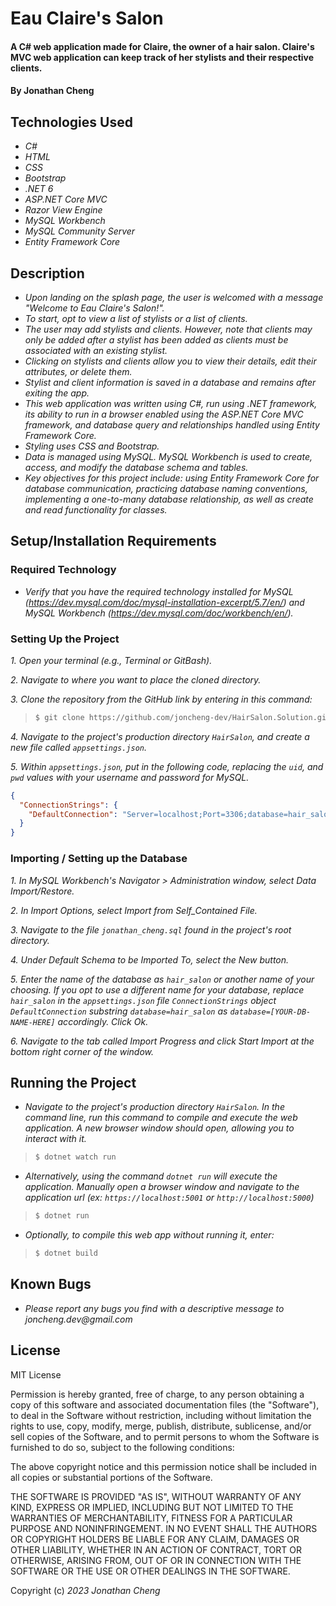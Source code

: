 # Eau Claire's Salon

#### A C# web application made for Claire, the owner of a hair salon. Claire's MVC web application can keep track of her stylists and their respective clients.

#### By Jonathan Cheng

## Technologies Used

- _C#_
- _HTML_
- _CSS_
- _Bootstrap_
- _.NET 6_
- _ASP.NET Core MVC_
- _Razor View Engine_
- _MySQL Workbench_
- _MySQL Community Server_
- _Entity Framework Core_

## Description

- _Upon landing on the splash page, the user is welcomed with a message "Welcome to Eau Claire's Salon!"._
- _To start, opt to view a list of stylists or a list of clients._
- _The user may add stylists and clients. However, note that clients may only be added after a stylist has been added as clients must be associated with an existing stylist._
- _Clicking on stylists and clients allow you to view their details, edit their attributes, or delete them._
- _Stylist and client information is saved in a database and remains after exiting the app._
- _This web application was written using C#, run using .NET framework, its ability to run in a browser enabled using the ASP.NET Core MVC framework, and database query and relationships handled using Entity Framework Core._
- _Styling uses CSS and Bootstrap._
- _Data is managed using MySQL. MySQL Workbench is used to create, access, and modify the database schema and tables._
- _Key objectives for this project include: using Entity Framework Core for database communication, practicing database naming conventions, implementing a one-to-many database relationship, as well as create and read functionality for classes._

## Setup/Installation Requirements

### Required Technology

- _Verify that you have the required technology installed for MySQL (https://dev.mysql.com/doc/mysql-installation-excerpt/5.7/en/) and MySQL Workbench (https://dev.mysql.com/doc/workbench/en/)._

### Setting Up the Project

_1. Open your terminal (e.g., Terminal or GitBash)._

_2. Navigate to where you want to place the cloned directory._

_3. Clone the repository from the GitHub link by entering in this command:_

> ```bash
> $ git clone https://github.com/joncheng-dev/HairSalon.Solution.git
> ```

_4. Navigate to the project's production directory `HairSalon`, and create a new file called `appsettings.json`._

_5. Within `appsettings.json`, put in the following code, replacing the `uid`, and `pwd` values with your username and password for MySQL._

```json
{
  "ConnectionStrings": {
    "DefaultConnection": "Server=localhost;Port=3306;database=hair_salon;uid=[YOUR-USERNAME-HERE];pwd=[YOUR-PASSWORD-HERE];"
  }
}
```

### Importing / Setting up the Database

_1. In MySQL Workbench's Navigator > Administration window, select Data Import/Restore._

_2. In Import Options, select Import from Self_Contained File._

_3. Navigate to the file `jonathan_cheng.sql` found in the project's root directory._

_4. Under Default Schema to be Imported To, select the New button._

_5. Enter the name of the database as `hair_salon` or another name of your choosing. If you opt to use a different name for your database, replace `hair_salon` in the `appsettings.json` file `ConnectionStrings` object `DefaultConnection` substring `database=hair_salon` as `database=[YOUR-DB-NAME-HERE]` accordingly. Click Ok._

_6. Navigate to the tab called Import Progress and click Start Import at the bottom right corner of the window._

## Running the Project

- _Navigate to the project's production directory `HairSalon`. In the command line, run this command to compile and execute the web application. A new browser window should open, allowing you to interact with it._

> ```bash
> $ dotnet watch run
> ```

- _Alternatively, using the command `dotnet run` will execute the application. Manually open a browser window and navigate to the application url (ex: `https://localhost:5001` or `http://localhost:5000`)_

> ```bash
> $ dotnet run
> ```

- _Optionally, to compile this web app without running it, enter:_

> ```bash
> $ dotnet build
> ```

## Known Bugs

- _Please report any bugs you find with a descriptive message to joncheng.dev@gmail.com_

## License

MIT License

Permission is hereby granted, free of charge, to any person obtaining a copy of this software and associated documentation files (the "Software"), to deal in the Software without restriction, including without limitation the rights to use, copy, modify, merge, publish, distribute, sublicense, and/or sell copies of the Software, and to permit persons to whom the Software is furnished to do so, subject to the following conditions:

The above copyright notice and this permission notice shall be included in all copies or substantial portions of the Software.

THE SOFTWARE IS PROVIDED "AS IS", WITHOUT WARRANTY OF ANY KIND, EXPRESS OR IMPLIED, INCLUDING BUT NOT LIMITED TO THE WARRANTIES OF MERCHANTABILITY, FITNESS FOR A PARTICULAR PURPOSE AND NONINFRINGEMENT. IN NO EVENT SHALL THE AUTHORS OR COPYRIGHT HOLDERS BE LIABLE FOR ANY CLAIM, DAMAGES OR OTHER LIABILITY, WHETHER IN AN ACTION OF CONTRACT, TORT OR OTHERWISE, ARISING FROM, OUT OF OR IN CONNECTION WITH THE SOFTWARE OR THE USE OR OTHER DEALINGS IN THE SOFTWARE.

Copyright (c) _2023_ _Jonathan Cheng_
